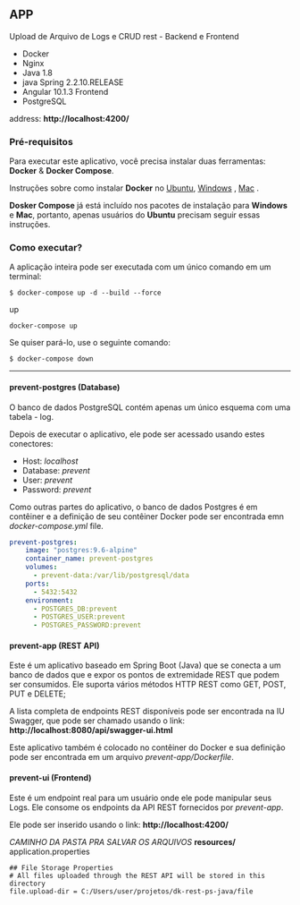 ## APP 
Upload de Arquivo de Logs e CRUD rest - Backend e Frontend

- Docker
- Nginx
- Java 1.8
- java Spring 2.2.10.RELEASE
- Angular 10.1.3 Frontend
- PostgreSQL

address: **http://localhost:4200/**

### Pré-requisitos

Para executar este aplicativo, você precisa instalar duas ferramentas: **Docker** & **Docker Compose**.

Instruções sobre como instalar  **Docker** no [Ubuntu](https://docs.docker.com/install/linux/docker-ce/ubuntu/), [Windows](https://docs.docker.com/docker-for-windows/install/) , [Mac](https://docs.docker.com/docker-for-mac/install/) .

**Dosker Compose** já está incluído nos pacotes de instalação para **Windows** e **Mac**, portanto, apenas usuários do **Ubuntu** precisam seguir essas instruções.


### Como executar?

A aplicação inteira pode ser executada com um único comando em um terminal:

```
$ docker-compose up -d --build --force
```

up

```
docker-compose up
```

Se quiser pará-lo, use o seguinte comando:

```
$ docker-compose down
```


---

#### prevent-postgres (Database)

O banco de dados PostgreSQL contém apenas um único esquema com uma tabela - log.

Depois de executar o aplicativo, ele pode ser acessado usando estes conectores:

- Host: *localhost*
- Database: *prevent*
- User: *prevent*
- Password: *prevent*

Como outras partes do aplicativo, o banco de dados Postgres é em contêiner e
a definição de seu contêiner Docker pode ser encontrada emn
*docker-compose.yml* file.

```yml
prevent-postgres:
    image: "postgres:9.6-alpine"
    container_name: prevent-postgres
    volumes:
      - prevent-data:/var/lib/postgresql/data
    ports:
      - 5432:5432
    environment:
      - POSTGRES_DB:prevent
      - POSTGRES_USER:prevent
      - POSTGRES_PASSWORD:prevent
```

#### prevent-app (REST API)

Este é um aplicativo baseado em Spring Boot (Java) que se conecta a um
banco de dados que e expor os pontos de extremidade REST que podem ser consumidos.
Ele suporta vários métodos HTTP REST como GET, POST, PUT e DELETE;

A lista completa de endpoints REST disponíveis pode ser encontrada na IU Swagger,
que pode ser chamado usando o link: **http://localhost:8080/api/swagger-ui.html**


Este aplicativo também é colocado no contêiner do Docker e sua definição pode ser encontrada
em um arquivo *prevent-app/Dockerfile*. 

#### prevent-ui (Frontend)

Este é um endpoint real para um usuário onde ele pode manipular seus
Logs. Ele consome os endpoints da API REST fornecidos por
*prevent-app*.

Ele pode ser inserido usando o link: **http://localhost:4200/**

*CAMINHO DA PASTA PRA SALVAR OS ARQUIVOS*
**resources/** application.properties

```
## File Storage Properties
# All files uploaded through the REST API will be stored in this directory
file.upload-dir = C:/Users/user/projetos/dk-rest-ps-java/file
```


